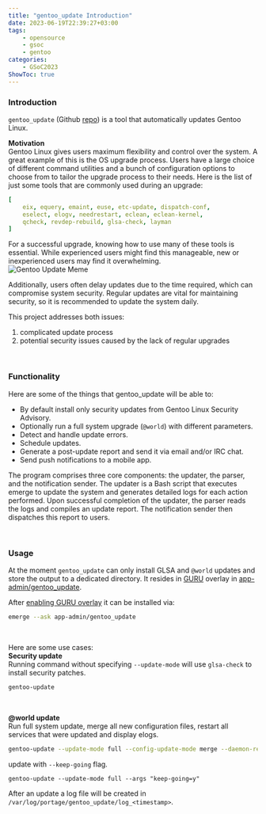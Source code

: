```yaml
---
title: "gentoo_update Introduction"
date: 2023-06-19T22:39:27+03:00
tags:
    - opensource
    - gsoc
    - gentoo
categories:
    - GSoC2023
ShowToc: true
---
```


### Introduction
`gentoo_update` (Github [repo](https://github.com/Lab-Brat/gentoo_update)) 
is a tool that automatically updates Gentoo Linux.  

**Motivation**  
Gentoo Linux gives users maximum flexibility and control over the system. 
A great example of this is the OS upgrade process. Users have a large choice 
of different command utilities and a bunch of configuration options to choose 
from to tailor the upgrade process to their needs. Here is the list of just 
some tools that are commonly used during an upgrade: 

```yaml
[
    eix, equery, emaint, euse, etc-update, dispatch-conf,  
    eselect, elogv, needrestart, eclean, eclean-kernel, 
    qcheck, revdep-rebuild, glsa-check, layman
]
```

For a successful upgrade, knowing how to use many of these tools is essential. 
While experienced users might find this manageable, new or inexperienced users 
may find it overwhelming.  
![Gentoo Update Meme](/img/lb_gentoo_update_meme.jpg#center)

Additionally, users often delay updates due to the time required, which can 
compromise system security. Regular updates are vital for maintaining security, 
so it is recommended to update the system daily.  

This project addresses both issues:
1. complicated update process 
2. potential security issues caused by the lack of regular upgrades

&nbsp; 

### Functionality
Here are some of the things that gentoo_update will be able to:
* By default install only security updates from Gentoo Linux Security Advisory.
* Optionally run a full system upgrade (`@world`) with different parameters.
* Detect and handle update errors.
* Schedule updates.
* Generate a post-update report and send it via email and/or IRC chat.
* Send push notifications to a mobile app.  

The program comprises three core components: the updater, the parser, and the 
notification sender. The updater is a Bash script that executes emerge to update 
the system and generates detailed logs for each action performed. Upon successful 
completion of the updater, the parser reads the logs and compiles an update report. 
The notification sender then dispatches this report to users.  

&nbsp; 

### Usage
At the moment `gentoo_update` can only install GLSA and `@world` updates and store 
the output to a dedicated directory. It resides in [GURU](https://wiki.gentoo.org/wiki/Project:GURU) 
overlay in [app-admin/gentoo_update](https://github.com/gentoo/guru/tree/master/app-admin/gentoo_update).  

After [enabling GURU overlay](https://wiki.gentoo.org/wiki/Project:GURU/Information_for_End_Users) 
it can be installed via:
```bash
emerge --ask app-admin/gentoo_update
```

&nbsp; 

Here are some use cases:  
**Security update**  
Running command without specifying `--update-mode` will use `glsa-check` to install security patches.
```bash
gentoo-update
```

&nbsp; 

**@world update**  
Run full system update, merge all new configuration files, restart all services that were 
updated and display elogs.
```bash
gentoo-update --update-mode full --config-update-mode merge --daemon-restart y --read-logs y
```

update with `--keep-going` flag.
```
gentoo-update --update-mode full --args "keep-going=y"
```

After an update a log file will be created in `/var/log/portage/gentoo_update/log_<timestamp>`.  

